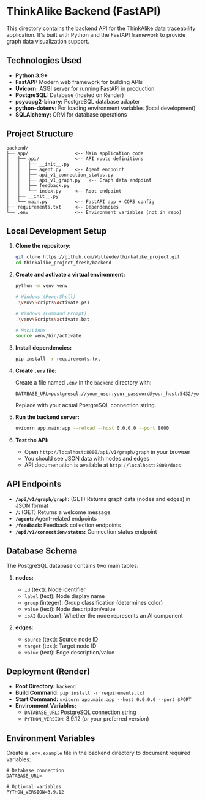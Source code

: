 # ThinkAlike Backend (FastAPI)

This directory contains the backend API for the ThinkAlike data traceability application. It's built with Python and the FastAPI framework to provide graph data visualization support.

## Technologies Used

*   **Python 3.9+**
*   **FastAPI:** Modern web framework for building APIs
*   **Uvicorn:** ASGI server for running FastAPI in production
*   **PostgreSQL:** Database (hosted on Render)
*   **psycopg2-binary:** PostgreSQL database adapter
*   **python-dotenv:** For loading environment variables (local development)
*   **SQLAlchemy:** ORM for database operations

## Project Structure

```
backend/
├── app/                 <-- Main application code
│   ├── api/             <-- API route definitions
│   │   ├── __init__.py
│   │   ├── agent.py     <-- Agent endpoint
│   │   ├── api_v1_connection_status.py
│   │   ├── api_v1_graph.py   <-- Graph data endpoint
│   │   ├── feedback.py
│   │   └── index.py     <-- Root endpoint
│   ├── __init__.py
│   └── main.py          <-- FastAPI app + CORS config
├── requirements.txt     <-- Dependencies
└── .env                 <-- Environment variables (not in repo)
```

## Local Development Setup

1.  **Clone the repository:**

    ```bash
    git clone https://github.com/Willeede/thinkalike_project.git
    cd thinkalike_project_fresh/backend
    ```

2.  **Create and activate a virtual environment:**

    ```bash
    python -m venv venv

    # Windows (PowerShell)
    .\venv\Scripts\Activate.ps1

    # Windows (Command Prompt)
    .\venv\Scripts\activate.bat

    # Mac/Linux
    source venv/bin/activate
    ```

3.  **Install dependencies:**

    ```bash
    pip install -r requirements.txt
    ```

4.  **Create `.env` file:**

    Create a file named `.env` in the `backend` directory with:

    ```
    DATABASE_URL=postgresql://your_user:your_password@your_host:5432/your_database
    ```

    Replace with your actual PostgreSQL connection string.

5.  **Run the backend server:**

    ```bash
    uvicorn app.main:app --reload --host 0.0.0.0 --port 8000
    ```

6.  **Test the API:**
    - Open `http://localhost:8000/api/v1/graph/graph` in your browser
    - You should see JSON data with nodes and edges
    - API documentation is available at `http://localhost:8000/docs`

## API Endpoints

*   **`/api/v1/graph/graph`:** (GET) Returns graph data (nodes and edges) in JSON format
*   **`/`:** (GET) Returns a welcome message
*   **`/agent`:** Agent-related endpoints
*   **`/feedback`:** Feedback collection endpoints
*   **`/api/v1/connection/status`:** Connection status endpoint

## Database Schema

The PostgreSQL database contains two main tables:

1. **nodes:**
   - `id` (text): Node identifier
   - `label` (text): Node display name
   - `group` (integer): Group classification (determines color)
   - `value` (text): Node description/value
   - `isAI` (boolean): Whether the node represents an AI component

2. **edges:**
   - `source` (text): Source node ID
   - `target` (text): Target node ID
   - `value` (text): Edge description/value

## Deployment (Render)

*   **Root Directory:** `backend`
*   **Build Command:** `pip install -r requirements.txt`
*   **Start Command:** `uvicorn app.main:app --host 0.0.0.0 --port $PORT`
*   **Environment Variables:**
    *   `DATABASE_URL`: PostgreSQL connection string
    *   `PYTHON_VERSION`: 3.9.12 (or your preferred version)

## Environment Variables

Create a `.env.example` file in the backend directory to document required variables:

```
# Database connection
DATABASE_URL=

# Optional variables
PYTHON_VERSION=3.9.12
```
